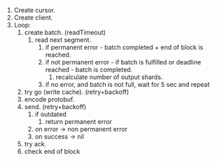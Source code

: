 1. Create cursor.
2. Create client.
3. Loop:
    1. create batch. (readTimeout)
        1. read next segment.
            1. if permanent error - batch completed + end of block is reached.
            2. if not permanent error - if batch is fulfilled or deadline reached - batch is completed.
                1. recalculate number of output shards.
            3. if no error, and batch is not full, wait for 5 sec and repeat
    2. try go (write cache). (retry+backoff)
    3. encode protobuf.
    4. send. (retry+backoff)
        1. if outdated
            1. return permanent error
        2. on error -> non permanent error
        3. on success -> nil
    5. try ack.
    6. check end of block
   